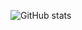 ![GitHub stats](https://github-readme-stats.vercel.app/api?username=gvollbach&show=reviews,discussions_started,discussions_answered,prs_merged,prs_merged_percentage&show_icons=true)
